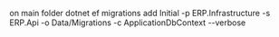 on main folder 
dotnet ef migrations add Initial -p ERP.Infrastructure -s ERP.Api -o Data/Migrations -c ApplicationDbContext --verbose